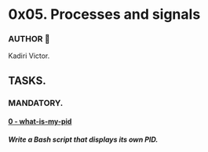 # 0x05. Processes and signals

### AUTHOR :open_book:
Kadiri Victor.

## TASKS.

### MANDATORY.
#### [0 - what-is-my-pid]()
#####	Write a Bash script that displays its own PID.

#### []()
#####	

#### []()
#####	

#### []()
#####	

#### []()
#####	

